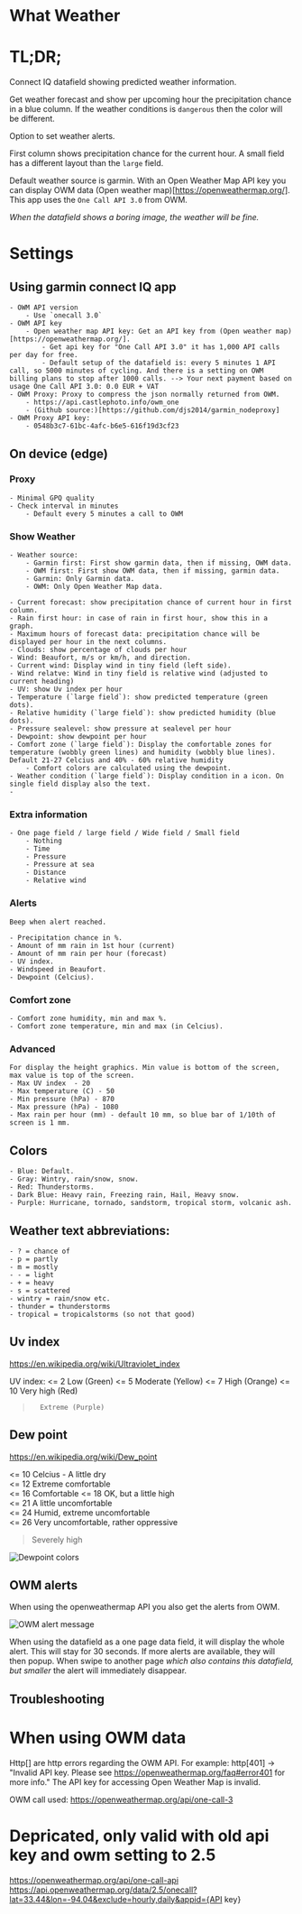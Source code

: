 # What Weather

# TL;DR;

Connect IQ datafield showing predicted weather information.
 
Get weather forecast and show per upcoming hour the precipitation chance in a blue column.
If the weather conditions is `dangerous` then the color will be different.

Option to set weather alerts.

First column shows precipitation chance for the current hour.
A small field has a different layout than the `large` field.

Default weather source is garmin. 
With an Open Weather Map API key you can display OWM data (Open weather map)[https://openweathermap.org/]. This app uses the `One Call API 3.0` from OWM.

*When the datafield shows a boring image, the weather will be fine.*

# Settings

## Using garmin connect IQ app

	- OWM API version
    	- Use `onecall 3.0`
  	- OWM API key
    	- Open weather map API key: Get an API key from (Open weather map)[https://openweathermap.org/].          	
        	- Get api key for "One Call API 3.0" it has 1,000 API calls per day for free. 
        	- Default setup of the datafield is: every 5 minutes 1 API call, so 5000 minutes of cycling. And there is a setting on OWM billing plans to stop after 1000 calls. --> Your next payment based on usage One Call API 3.0: 0.0 EUR + VAT 			
	- OWM Proxy: Proxy to compress the json normally returned from OWM.
    	- https://api.castlephoto.info/owm_one
    	- (Github source:)[https://github.com/djs2014/garmin_nodeproxy]
	- OWM Proxy API key:
    	- 0548b3c7-61bc-4afc-b6e5-616f19d3cf23
  	
## On device (edge)

### Proxy

  	- Minimal GPQ quality
  	- Check interval in minutes 
    	- Default every 5 minutes a call to OWM
    	
### Show Weather

	- Weather source:
    	- Garmin first: First show garmin data, then if missing, OWM data.
    	- OWM first: First show OWM data, then if missing, garmin data.
    	- Garmin: Only Garmin data.
    	- OWM: Only Open Weather Map data.

	- Current forecast: show precipitation chance of current hour in first column.
	- Rain first hour: in case of rain in first hour, show this in a graph.
	- Maximum hours of forecast data: precipitation chance will be displayed per hour in the next columns.
	- Clouds: show percentage of clouds per hour
	- Wind: Beaufort, m/s or km/h, and direction.
	- Current wind: Display wind in tiny field (left side).
	- Wind relatve: Wind in tiny field is relative wind (adjusted to current heading)
 	- UV: show Uv index per hour
	- Temperature (`large field`): show predicted temperature (green dots).
	- Relative humidity (`large field`): show predicted humidity (blue dots).
	- Pressure sealevel: show pressure at sealevel per hour
	- Dewpoint: show dewpoint per hour
	- Comfort zone (`large field`): Display the comfortable zones for temperature (wobbly green lines) and humidity (wobbly blue lines). Default 21-27 Celcius and 40% - 60% relative humidity
     	- Comfort colors are calculated using the dewpoint.
	- Weather condition (`large field`): Display condition in a icon. On single field display also the text.
	- 
### Extra information

	- One page field / large field / Wide field / Small field
    	- Nothing
    	- Time
    	- Pressure
    	- Pressure at sea
    	- Distance
    	- Relative wind
  
### Alerts

	Beep when alert reached.

	- Precipitation chance in %.
	- Amount of mm rain in 1st hour (current)
	- Amount of mm rain per hour (forecast)
	- UV index.
	- Windspeed in Beaufort.
	- Dewpoint (Celcius).

### Comfort zone
	- Comfort zone humidity, min and max %.
	- Comfort zone temperature, min and max (in Celcius).
  
### Advanced
	For display the height graphics. Min value is bottom of the screen, max value is top of the screen.
	- Max UV index  - 20
	- Max temperature (C) - 50
	- Min pressure (hPa) - 870
	- Max pressure (hPa) - 1080
	- Max rain per hour (mm) - default 10 mm, so blue bar of 1/10th of screen is 1 mm.
  	
 ## Colors

	- Blue: Default.
	- Gray: Wintry, rain/snow, snow.
	- Red: Thunderstorms.
	- Dark Blue: Heavy rain, Freezing rain, Hail, Heavy snow.
	- Purple: Hurricane, tornado, sandstorm, tropical storm, volcanic ash.

## Weather text abbreviations:

	- ? = chance of
	- p = partly
	- m = mostly
	- - = light
	- + = heavy
	- s = scattered
	- wintry = rain/snow etc.
	- thunder = thunderstorms
	- tropical = tropicalstorms (so not that good)

## Uv index
https://en.wikipedia.org/wiki/Ultraviolet_index

UV index:
<= 2 	Low (Green)
<= 5 	Moderate (Yellow)
<= 7 	High (Orange)
<= 10 	Very high (Red)
> 		Extreme (Purple)

## Dew point

https://en.wikipedia.org/wiki/Dew_point

<= 10 Celcius - A little dry 		
<= 12 Extreme comfortable 			
<= 16 Comfortable
<= 18 OK, but a little high 		
<= 21 A little uncomfortable		
<= 24 Humid, extreme uncomfortable	
<= 26 Very uncomfortable, rather oppressive 
> Severely high						

![Dewpoint colors](/other/images/colors_dewpoint.png "Color scheme dewpoint")


## OWM alerts

When using the openweathermap API you also get the alerts from OWM.

![OWM alert message](/other/images/alerts.png "Display OWM alert")

When using the datafield as a one page data field, it will display the whole alert. This will stay for 30 seconds.
If more alerts are available, they will then popup.
When swipe to another page *which also contains this datafield, but smaller* the alert will immediately disappear.

## Troubleshooting

# When using OWM data

Http[<error code>] are http errors regarding the OWM API.
For example: http[401] -> "Invalid API key. Please see https://openweathermap.org/faq#error401 for more info." The API key for accessing Open Weather Map is invalid.

OWM call used:
https://openweathermap.org/api/one-call-3

# Depricated, only valid with old api key and owm setting to 2.5

https://openweathermap.org/api/one-call-api
https://api.openweathermap.org/data/2.5/onecall?lat=33.44&lon=-94.04&exclude=hourly,daily&appid={API key}